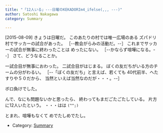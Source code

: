 ```yaml
---
title: "「12人いる」---日曜のKEKADORIm4_ifelse(,,, ---)"
author: Satoshi Nakagawa
category: Summary

---
```


[2015-08-09]  きょうは日曜だ。
このあたりの村では唯一広場のある
ズパドリ村でサッカーの試合があった。
［--教会がらみの活動だ。--］
これまでサッカーの試合が無事に終わったことは
めったにない。
［--かならず喧嘩になる。--］
さて、どうなることか。

<!--more-->

 一試合目が無事におわった。
二試合目がはじまる。
ぼくの友だちがいる方のチームの分がわるい。
［--「ぼくの友だち」と言えば、若くても
40代前半、へたすりや５０だから、
当然といえば当然なのだが・・・。--］

 ボロ負けでした。

 んで、なにも問題ないかと思ったら、
終わってもまだごたごたしている。
片方に12人いたという。
・・・はは `(^^;)`

 とまれ、喧嘩もなくて
めでたしめでたし。

- Category: [Summary](/categories.html#Summary)

